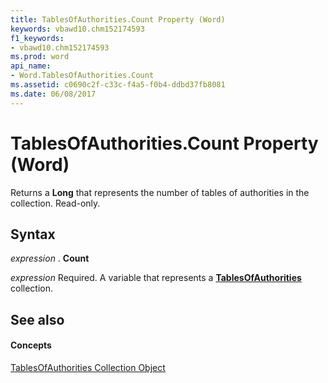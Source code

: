 ```yaml
---
title: TablesOfAuthorities.Count Property (Word)
keywords: vbawd10.chm152174593
f1_keywords:
- vbawd10.chm152174593
ms.prod: word
api_name:
- Word.TablesOfAuthorities.Count
ms.assetid: c0690c2f-c33c-f4a5-f0b4-ddbd37fb8081
ms.date: 06/08/2017
---
```



# TablesOfAuthorities.Count Property (Word)

Returns a  **Long** that represents the number of tables of authorities in the collection. Read-only.


## Syntax

 _expression_ . **Count**

 _expression_ Required. A variable that represents a **[TablesOfAuthorities](Word.tablesofauthorities.md)** collection.


## See also


#### Concepts


[TablesOfAuthorities Collection Object](Word.tablesofauthorities.md)

